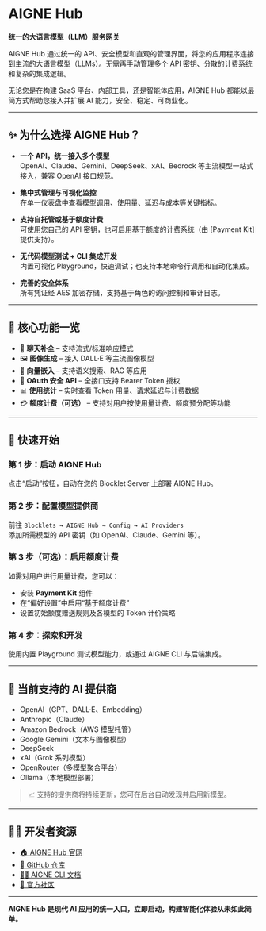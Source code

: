 # AIGNE Hub  
**统一的大语言模型（LLM）服务网关**

AIGNE Hub 通过统一的 API、安全模型和直观的管理界面，将您的应用程序连接到主流的大语言模型（LLMs）。无需再手动管理多个 API 密钥、分散的计费系统和复杂的集成逻辑。

无论您是在构建 SaaS 平台、内部工具，还是智能体应用，AIGNE Hub 都能以最简方式帮助您接入并扩展 AI 能力，安全、稳定、可商业化。

---

## ✨ 为什么选择 AIGNE Hub？

- **一个 API，统一接入多个模型**  
  OpenAI、Claude、Gemini、DeepSeek、xAI、Bedrock 等主流模型一站式接入，兼容 OpenAI 接口规范。

- **集中式管理与可视化监控**  
  在单一仪表盘中查看模型调用、使用量、延迟与成本等关键指标。

- **支持自托管或基于额度计费**  
  可使用您自己的 API 密钥，也可启用基于额度的计费系统（由 [Payment Kit] 提供支持）。

- **无代码模型测试 + CLI 集成开发**  
  内置可视化 Playground，快速调试；也支持本地命令行调用和自动化集成。

- **完善的安全体系**  
  所有凭证经 AES 加密存储，支持基于角色的访问控制和审计日志。

---

## 🧩 核心功能一览

- 💬 **聊天补全** – 支持流式/标准响应模式  
- 🖼️ **图像生成** – 接入 DALL·E 等主流图像模型  
- 🧠 **向量嵌入** – 支持语义搜索、RAG 等应用  
- 🔐 **OAuth 安全 API** – 全接口支持 Bearer Token 授权  
- 📊 **使用统计** – 实时查看 Token 用量、请求延迟与计费数据  
- 💳 **额度计费（可选）** – 支持对用户按使用量计费、额度预分配等功能  

---

## 🚀 快速开始

### 第 1 步：启动 AIGNE Hub  
点击“启动”按钮，自动在您的 Blocklet Server 上部署 AIGNE Hub。

### 第 2 步：配置模型提供商  
前往 `Blocklets → AIGNE Hub → Config → AI Providers`  
添加所需模型的 API 密钥（如 OpenAI、Claude、Gemini 等）。

### 第 3 步（可选）：启用额度计费  
如需对用户进行用量计费，您可以：  
- 安装 **Payment Kit** 组件  
- 在“偏好设置”中启用“基于额度计费”  
- 设置初始额度赠送规则及各模型的 Token 计价策略

### 第 4 步：探索和开发  
使用内置 Playground 测试模型能力，或通过 AIGNE CLI 与后端集成。

---

## 🔌 当前支持的 AI 提供商

- OpenAI（GPT、DALL·E、Embedding）
- Anthropic（Claude）
- Amazon Bedrock（AWS 模型托管）
- Google Gemini（文本与图像模型）
- DeepSeek
- xAI（Grok 系列模型）
- OpenRouter（多模型聚合平台）
- Ollama（本地模型部署）

> 📈 支持的提供商将持续更新，您可在后台自动发现并启用新模型。

---

## 🧑‍💻 开发者资源

- [🏠 AIGNE Hub 官网](https://www.aigne.io/hub)  
- [📘 GitHub 仓库](https://github.com/AIGNE-io/aigne-hub)  
- [🧑‍💻 AIGNE CLI 文档](https://www.arcblock.io/docs/aigne-framework/en/aigne-framework-api-aigne-cli-md)  
- [💬 官方社区](https://community.arcblock.io/discussions/boards/aigne)  

---

**AIGNE Hub 是现代 AI 应用的统一入口，立即启动，构建智能化体验从未如此简单。**
